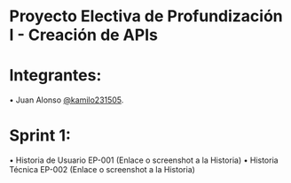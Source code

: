 # Proyecto Electiva de Profundización I - Creación de APIs
# Integrantes:
• Juan Alonso [@kamilo231505](https://github.com/Kamilo231505).
# Sprint 1:
• Historia de Usuario EP-001 (Enlace o screenshot a la Historia)
• Historia Técnica EP-002 (Enlace o screenshot a la Historia)
